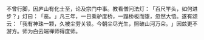 不曾行脚，因庐山有化士至，论及宗门中事。教看僧问法灯：​「百尺竿头，如何进步？​」灯曰：​「恶。​」凡三年，一日乘驴度桥，一蹋桥板而堕，忽然大悟。遂有颂云：​「我有神珠一颗，久被尘劳关锁。今朝尘尽光生，照破山河万朵。​」因兹更不游方。师为白云端禅师得度师。